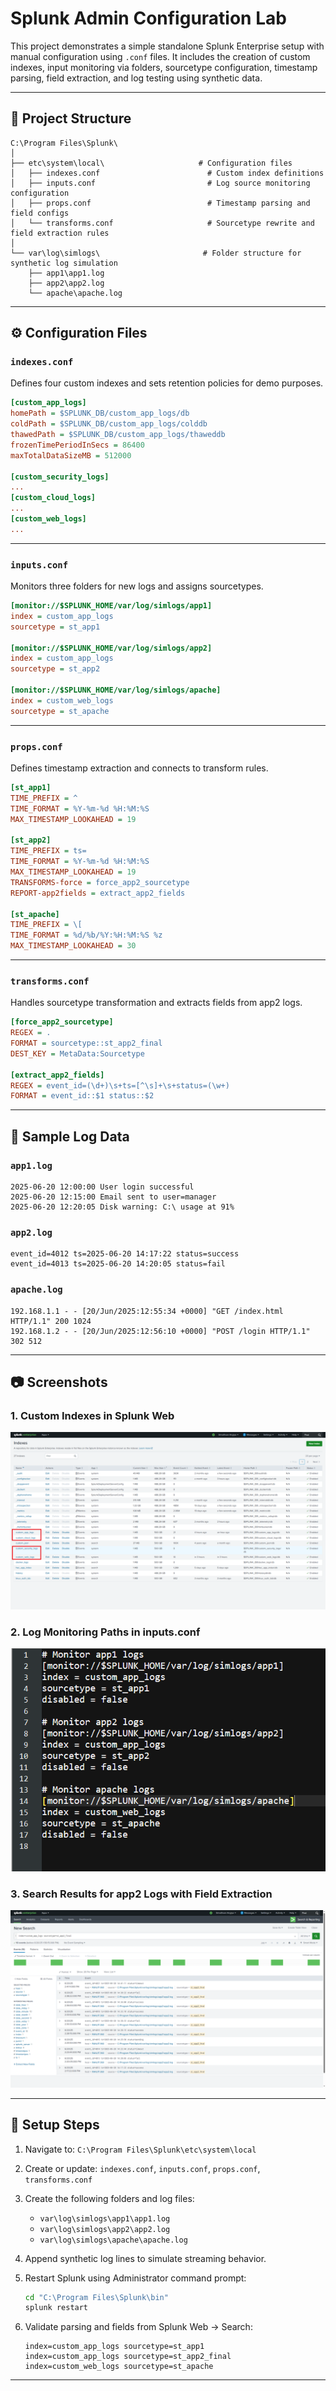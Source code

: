 # Splunk Admin Configuration Lab

This project demonstrates a simple standalone Splunk Enterprise setup with manual configuration using `.conf` files. It includes the creation of custom indexes, input monitoring via folders, sourcetype configuration, timestamp parsing, field extraction, and log testing using synthetic data.

---

## 📁 Project Structure

```
C:\Program Files\Splunk\
│
├── etc\system\local\                     # Configuration files
│   ├── indexes.conf                        # Custom index definitions
│   ├── inputs.conf                         # Log source monitoring configuration
│   ├── props.conf                          # Timestamp parsing and field configs
│   └── transforms.conf                     # Sourcetype rewrite and field extraction rules
│
└── var\log\simlogs\                       # Folder structure for synthetic log simulation
    ├── app1\app1.log
    ├── app2\app2.log
    └── apache\apache.log
```

---

## ⚙️ Configuration Files

### `indexes.conf`

Defines four custom indexes and sets retention policies for demo purposes.

```ini
[custom_app_logs]
homePath = $SPLUNK_DB/custom_app_logs/db
coldPath = $SPLUNK_DB/custom_app_logs/colddb
thawedPath = $SPLUNK_DB/custom_app_logs/thaweddb
frozenTimePeriodInSecs = 86400
maxTotalDataSizeMB = 512000

[custom_security_logs]
...
[custom_cloud_logs]
...
[custom_web_logs]
...
```

---

### `inputs.conf`

Monitors three folders for new logs and assigns sourcetypes.

```ini
[monitor://$SPLUNK_HOME/var/log/simlogs/app1]
index = custom_app_logs
sourcetype = st_app1

[monitor://$SPLUNK_HOME/var/log/simlogs/app2]
index = custom_app_logs
sourcetype = st_app2

[monitor://$SPLUNK_HOME/var/log/simlogs/apache]
index = custom_web_logs
sourcetype = st_apache
```

---

### `props.conf`

Defines timestamp extraction and connects to transform rules.

```ini
[st_app1]
TIME_PREFIX = ^
TIME_FORMAT = %Y-%m-%d %H:%M:%S
MAX_TIMESTAMP_LOOKAHEAD = 19

[st_app2]
TIME_PREFIX = ts=
TIME_FORMAT = %Y-%m-%d %H:%M:%S
MAX_TIMESTAMP_LOOKAHEAD = 19
TRANSFORMS-force = force_app2_sourcetype
REPORT-app2fields = extract_app2_fields

[st_apache]
TIME_PREFIX = \[
TIME_FORMAT = %d/%b/%Y:%H:%M:%S %z
MAX_TIMESTAMP_LOOKAHEAD = 30
```

---

### `transforms.conf`

Handles sourcetype transformation and extracts fields from app2 logs.

```ini
[force_app2_sourcetype]
REGEX = .
FORMAT = sourcetype::st_app2_final
DEST_KEY = MetaData:Sourcetype

[extract_app2_fields]
REGEX = event_id=(\d+)\s+ts=[^\s]+\s+status=(\w+)
FORMAT = event_id::$1 status::$2
```

---

## 📄 Sample Log Data

### `app1.log`

```text
2025-06-20 12:00:00 User login successful
2025-06-20 12:15:00 Email sent to user=manager
2025-06-20 12:20:05 Disk warning: C:\ usage at 91%
```

### `app2.log`

```text
event_id=4012 ts=2025-06-20 14:17:22 status=success
event_id=4013 ts=2025-06-20 14:20:05 status=fail
```

### `apache.log`

```text
192.168.1.1 - - [20/Jun/2025:12:55:34 +0000] "GET /index.html HTTP/1.1" 200 1024
192.168.1.2 - - [20/Jun/2025:12:56:10 +0000] "POST /login HTTP/1.1" 302 512
```

---

## 📷 Screenshots

### 1. Custom Indexes in Splunk Web

![Indexes UI](screenshots/Indexes_Created_Using_Config_File.png)

### 2. Log Monitoring Paths in inputs.conf

![Inputs Config](screenshots/inputs-conf.png)

### 3. Search Results for app2 Logs with Field Extraction

![Search Results](screenshots/search-app2-fields.png)

---

## 📌 Setup Steps

1. Navigate to: `C:\Program Files\Splunk\etc\system\local`
2. Create or update: `indexes.conf`, `inputs.conf`, `props.conf`, `transforms.conf`
3. Create the following folders and log files:

   * `var\log\simlogs\app1\app1.log`
   * `var\log\simlogs\app2\app2.log`
   * `var\log\simlogs\apache\apache.log`
4. Append synthetic log lines to simulate streaming behavior.
5. Restart Splunk using Administrator command prompt:

   ```cmd
   cd "C:\Program Files\Splunk\bin"
   splunk restart
   ```
6. Validate parsing and fields from Splunk Web → Search:

   ```spl
   index=custom_app_logs sourcetype=st_app1
   index=custom_app_logs sourcetype=st_app2_final
   index=custom_web_logs sourcetype=st_apache
   ```

---
